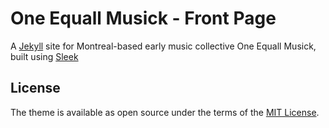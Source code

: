 # One Equall Musick - Front Page

A [Jekyll](https://jekyllrb.com/) site for Montreal-based early music collective One Equall Musick, built using [Sleek](https://janczizikow.github.io/sleek/)

## License

The theme is available as open source under the terms of the [MIT License](https://opensource.org/licenses/MIT).